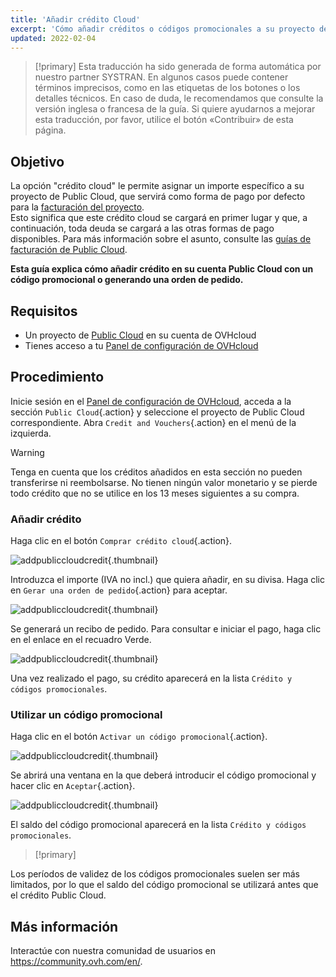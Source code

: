```yaml
---
title: 'Añadir crédito Cloud'
excerpt: 'Cómo añadir créditos o códigos promocionales a su proyecto de Public Cloud'
updated: 2022-02-04
---
```


> [!primary]
> Esta traducción ha sido generada de forma automática por nuestro partner SYSTRAN. En algunos casos puede contener términos imprecisos, como en las etiquetas de los botones o los detalles técnicos. En caso de duda, le recomendamos que consulte la versión inglesa o francesa de la guía. Si quiere ayudarnos a mejorar esta traducción, por favor, utilice el botón «Contribuir» de esta página.
> 

## Objetivo

La opción "crédito cloud" le permite asignar un importe específico a su proyecto de Public Cloud, que servirá como forma de pago por defecto para la [facturación del proyecto](analyze_billing1.).<br>
Esto significa que este crédito cloud se cargará en primer lugar y que, a continuación, toda deuda se cargará a las otras formas de pago disponibles. Para más información sobre el asunto, consulte las [guías de facturación de Public Cloud](account-and-service-management-managing-billing-payments-and-services1.).

**Esta guía explica cómo añadir crédito en su cuenta Public Cloud con un código promocional o generando una orden de pedido.**

## Requisitos

- Un proyecto de [Public Cloud](https://www.ovhcloud.com/es/public-cloud/) en su cuenta de OVHcloud
- Tienes acceso a tu [Panel de configuración de OVHcloud](https://ca.ovh.com/auth/?action=gotomanager&from=https://www.ovh.com/world/&ovhSubsidiary=ws)

## Procedimiento

Inicie sesión en el [Panel de configuración de OVHcloud](https://ca.ovh.com/auth/?action=gotomanager&from=https://www.ovh.com/world/&ovhSubsidiary=ws), acceda a la sección `Public Cloud`{.action} y seleccione el proyecto de Public Cloud correspondiente. Abra `Credit and Vouchers`{.action} en el menú de la izquierda.

> [!warning]
>
Tenga en cuenta que los créditos añadidos en esta sección no pueden transferirse ni reembolsarse. No tienen ningún valor monetario y se pierde todo crédito que no se utilice en los 13 meses siguientes a su compra.
>

### Añadir crédito

Haga clic en el botón `Comprar crédito cloud`{.action}.

![addpubliccloudcredit](cloudcredit1.png){.thumbnail}

Introduzca el importe (IVA no incl.) que quiera añadir, en su divisa. Haga clic en `Gerar una orden de pedido`{.action} para aceptar.

![addpubliccloudcredit](cloudcredit2.png){.thumbnail}

Se generará un recibo de pedido. Para consultar e iniciar el pago, haga clic en el enlace en el recuadro Verde.

![addpubliccloudcredit](cloudcredit3.png){.thumbnail}

Una vez realizado el pago, su crédito aparecerá en la lista `Crédito y códigos promocionales`.

### Utilizar un código promocional

Haga clic en el botón `Activar un código promocional`{.action}.

![addpubliccloudcredit](voucher1.png){.thumbnail}

Se abrirá una ventana en la que deberá introducir el código promocional y hacer clic en `Aceptar`{.action}.

![addpubliccloudcredit](voucher2.png){.thumbnail}

El saldo del código promocional aparecerá en la lista `Crédito y códigos promocionales`.

> [!primary]
>
Los períodos de validez de los códigos promocionales suelen ser más limitados, por lo que el saldo del código promocional se utilizará antes que el crédito Public Cloud.
>

## Más información

Interactúe con nuestra comunidad de usuarios en <https://community.ovh.com/en/>.
